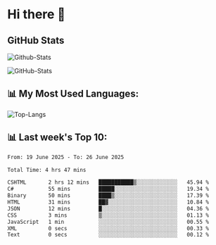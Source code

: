 # Hi there 👋

## GitHub Stats
![Github-Stats](https://github-readme-stats-sigma-five.vercel.app/api?username=ltorson&show_icons=true&theme=radical&count_private=true&show=reviews,discussions_started,discussions_answered,prs_merged,prs_merged_percentage)

![GitHub-Stats](https://github-readme-stats.vercel.app/api/wakatime?username=LeeTorson&theme=synthwave&size_weight=0.5&count_weight=0.5&title_color=36F9F6&langs_count=10&count_private=true)

## 📊 My Most Used Languages:
![Top-Langs](https://github-readme-stats-sigma-five.vercel.app/api/top-langs/?username=LTorson&layout=compact&langs_count=10)


## 📊 Last week's Top 10:
<!--START_SECTION:waka-->

```txt
From: 19 June 2025 - To: 26 June 2025

Total Time: 4 hrs 47 mins

CSHTML       2 hrs 12 mins   ███████████▒░░░░░░░░░░░░░   45.94 %
C#           55 mins         █████░░░░░░░░░░░░░░░░░░░░   19.34 %
Binary       50 mins         ████▒░░░░░░░░░░░░░░░░░░░░   17.39 %
HTML         31 mins         ██▓░░░░░░░░░░░░░░░░░░░░░░   10.84 %
JSON         12 mins         █░░░░░░░░░░░░░░░░░░░░░░░░   04.36 %
CSS          3 mins          ▒░░░░░░░░░░░░░░░░░░░░░░░░   01.13 %
JavaScript   1 min           ░░░░░░░░░░░░░░░░░░░░░░░░░   00.55 %
XML          0 secs          ░░░░░░░░░░░░░░░░░░░░░░░░░   00.33 %
Text         0 secs          ░░░░░░░░░░░░░░░░░░░░░░░░░   00.12 %
```

<!--END_SECTION:waka-->
